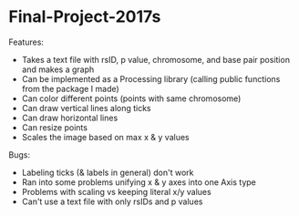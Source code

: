 # Final-Project-2017s
Features:
- Takes a text file with rsID, p value, chromosome, and base pair position and makes a graph
- Can be implemented as a Processing library (calling public functions from the package I made)
- Can color different points (points with same chromosome)
- Can draw vertical lines along ticks
- Can draw horizontal lines
- Can resize points
- Scales the image based on max x & y values

Bugs:
- Labeling ticks (& labels in general) don't work
- Ran into some problems unifying x & y axes into one Axis type
- Problems with scaling vs keeping literal x/y values
- Can't use a text file with only rsIDs and p values
